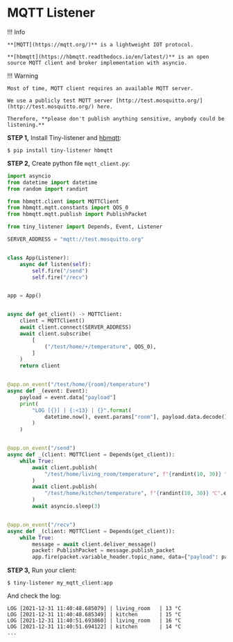 # MQTT Listener

!!! Info

    
    **[MQTT](https://mqtt.org/)** is a lightweight IOT protocol.

    **[hbmqtt](https://hbmqtt.readthedocs.io/en/latest/)** is an open source MQTT client and broker implementation with asyncio.


!!! Warning

    Most of time, MQTT client requires an available MQTT server.

    We use a publicly test MQTT server [http://test.mosquitto.org/](http://test.mosquitto.org/) here.
    
    Therefore, **please don't publish anything sensitive, anybody could be listening.**


**STEP 1,** Install Tiny-listener and [hbmqtt](https://hbmqtt.readthedocs.io/en/latest/):

```shell
$ pip install tiny-listener hbmqtt 
```

**STEP 2,** Create python file ``mqtt_client.py``:

```python
import asyncio
from datetime import datetime
from random import randint

from hbmqtt.client import MQTTClient
from hbmqtt.mqtt.constants import QOS_0
from hbmqtt.mqtt.publish import PublishPacket

from tiny_listener import Depends, Event, Listener

SERVER_ADDRESS = "mqtt://test.mosquitto.org"


class App(Listener):
    async def listen(self):
        self.fire("/send")
        self.fire("/recv")


app = App()


async def get_client() -> MQTTClient:
    client = MQTTClient()
    await client.connect(SERVER_ADDRESS)
    await client.subscribe(
        [
            ("/test/home/+/temperature", QOS_0),
        ]
    )
    return client


@app.on_event("/test/home/{room}/temperature")
async def _(event: Event):
    payload = event.data["payload"]
    print(
        "LOG [{}] | {:<13} | {}".format(
            datetime.now(), event.params["room"], payload.data.decode()
        )
    )


@app.on_event("/send")
async def _(client: MQTTClient = Depends(get_client)):
    while True:
        await client.publish(
            "/test/home/living_room/temperature", f"{randint(10, 30)} ℃".encode()
        )
        await client.publish(
            "/test/home/kitchen/temperature", f"{randint(10, 30)} ℃".encode()
        )
        await asyncio.sleep(3)


@app.on_event("/recv")
async def _(client: MQTTClient = Depends(get_client)):
    while True:
        message = await client.deliver_message()
        packet: PublishPacket = message.publish_packet
        app.fire(packet.variable_header.topic_name, data={"payload": packet.payload})
```

**STEP 3,** Run your client:

```shell
$ tiny-listener my_mqtt_client:app
```

And check the log:

```log
LOG [2021-12-31 11:40:48.685079] | living_room   | 13 °C
LOG [2021-12-31 11:40:48.685349] | kitchen       | 15 °C
LOG [2021-12-31 11:40:51.693860] | living_room   | 16 °C
LOG [2021-12-31 11:40:51.694122] | kitchen       | 14 °C
...
```
